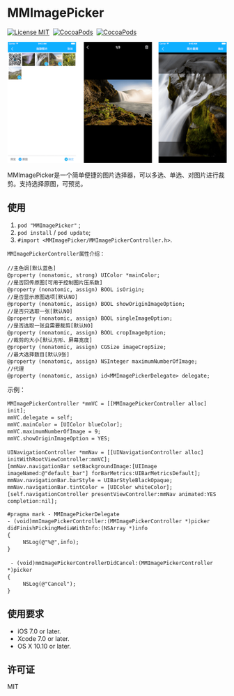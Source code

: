 # MMImagePicker

[![License MIT](https://img.shields.io/badge/license-MIT-green.svg?style=flat)](https://raw.githubusercontent.com/dexianyinjiu/MMImagePicker/master/LICENSE)&nbsp;
[![CocoaPods](http://img.shields.io/cocoapods/v/MMImagePicker.svg?style=flat)](http://cocoapods.org/?q=MMImagePicker)&nbsp;
[![CocoaPods](http://img.shields.io/cocoapods/p/MMImagePicker.svg?style=flat)](http://cocoapods.org/?q=MMImagePicker)&nbsp;

![MMImagePicker](MMImagePicker.png)

MMImagePicker是一个简单便捷的图片选择器，可以多选、单选、对图片进行裁剪。支持选择原图，可预览。


## 使用

1. `pod "MMImagePicker"` ;
2. `pod install` / `pod update`;
3. `#import <MMImagePicker/MMImagePickerController.h>`.

```objc
MMImagePickerController属性介绍：
   
//主色调[默认蓝色]
@property (nonatomic, strong) UIColor *mainColor;
//是否回传原图[可用于控制图片压系数]
@property (nonatomic, assign) BOOL isOrigin;
//是否显示原图选项[默认NO]
@property (nonatomic, assign) BOOL showOriginImageOption;
//是否只选取一张[默认NO]
@property (nonatomic, assign) BOOL singleImageOption;
//是否选取一张且需要裁剪[默认NO]
@property (nonatomic, assign) BOOL cropImageOption;
//裁剪的大小[默认方形、屏幕宽度]
@property (nonatomic, assign) CGSize imageCropSize;
//最大选择数目[默认9张]
@property (nonatomic, assign) NSInteger maximumNumberOfImage;
//代理
@property (nonatomic, assign) id<MMImagePickerDelegate> delegate;
```

  
示例：

```objc
MMImagePickerController *mmVC = [[MMImagePickerController alloc] init];
mmVC.delegate = self;   
mmVC.mainColor = [UIColor blueColor];  
mmVC.maximumNumberOfImage = 9; 
mmVC.showOriginImageOption = YES;

UINavigationController *mmNav = [[UINavigationController alloc] initWithRootViewController:mmVC];
[mmNav.navigationBar setBackgroundImage:[UIImage imageNamed:@"default_bar"] forBarMetrics:UIBarMetricsDefault];
mmNav.navigationBar.barStyle = UIBarStyleBlackOpaque;
mmNav.navigationBar.tintColor = [UIColor whiteColor];
[self.navigationController presentViewController:mmNav animated:YES completion:nil];
```
```objc
#pragma mark - MMImagePickerDelegate
- (void)mmImagePickerController:(MMImagePickerController *)picker didFinishPickingMediaWithInfo:(NSArray *)info
{
     NSLog(@"%@",info);
}

 - (void)mmImagePickerControllerDidCancel:(MMImagePickerController *)picker
{
     NSLog(@"Cancel");
}
```

## 使用要求

* iOS 7.0 or later.
* Xcode 7.0 or later.
* OS X 10.10 or later.

## 许可证

MIT



